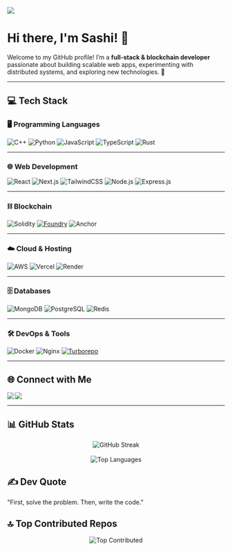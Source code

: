![](https://komarev.com/ghpvc/?username=sashi-does&style=for-the-badge&color=blueviolet)

# Hi there, I'm Sashi! 👋

Welcome to my GitHub profile! I’m a **full-stack & blockchain developer** passionate about building scalable web apps, experimenting with distributed systems, and exploring new technologies. 🚀  

---

## 💻 Tech Stack

### 🖥️ Programming Languages
![C++](https://img.shields.io/badge/C++-%2300599C.svg?style=for-the-badge&logo=c%2B%2B&logoColor=white)
![Python](https://img.shields.io/badge/Python-3776AB?style=for-the-badge&logo=python&logoColor=FFD43B)
![JavaScript](https://img.shields.io/badge/JavaScript-%23323330.svg?style=for-the-badge&logo=javascript&logoColor=%23F7DF1E)
![TypeScript](https://img.shields.io/badge/TypeScript-%23007ACC.svg?style=for-the-badge&logo=typescript&logoColor=white)
![Rust](https://img.shields.io/badge/Rust-000000?style=for-the-badge&logo=rust&logoColor=white)

---

### 🌐 Web Development
![React](https://img.shields.io/badge/React-%2320232a.svg?style=for-the-badge&logo=react&logoColor=%2361DAFB)
![Next.js](https://img.shields.io/badge/Next.js-black?style=for-the-badge&logo=next.js&logoColor=white)
![TailwindCSS](https://img.shields.io/badge/TailwindCSS-%2338B2AC.svg?style=for-the-badge&logo=tailwind-css&logoColor=white)
![Node.js](https://img.shields.io/badge/Node.js-6DA55F?style=for-the-badge&logo=node.js&logoColor=white)
![Express.js](https://img.shields.io/badge/Express.js-%23404d59.svg?style=for-the-badge&logo=express&logoColor=%2361DAFB)

---

### ⛓️ Blockchain
![Solidity](https://img.shields.io/badge/Solidity-%23363636.svg?style=for-the-badge&logo=solidity&logoColor=white)
[![Foundry](https://img.shields.io/badge/Foundry-%23000000.svg?style=for-the-badge&logo=forge&logoColor=white)](https://book.getfoundry.sh/)
![Anchor](https://img.shields.io/badge/Anchor-%23430098.svg?style=for-the-badge&logo=solana&logoColor=white)

---

### ☁️ Cloud & Hosting
![AWS](https://img.shields.io/badge/AWS-%23FF9900.svg?style=for-the-badge&logo=amazon-aws&logoColor=white)
![Vercel](https://img.shields.io/badge/Vercel-%23000000.svg?style=for-the-badge&logo=vercel&logoColor=white)
![Render](https://img.shields.io/badge/Render-%230046A5.svg?style=for-the-badge&logo=render&logoColor=white)

---

### 🗄️ Databases
![MongoDB](https://img.shields.io/badge/MongoDB-%234ea94b.svg?style=for-the-badge&logo=mongodb&logoColor=white)
![PostgreSQL](https://img.shields.io/badge/PostgreSQL-%23316192.svg?style=for-the-badge&logo=postgresql&logoColor=white)
![Redis](https://img.shields.io/badge/Redis-%23DD0031.svg?style=for-the-badge&logo=redis&logoColor=white)

---

### 🛠️ DevOps & Tools
![Docker](https://img.shields.io/badge/Docker-%230db7ed.svg?style=for-the-badge&logo=docker&logoColor=white)
![Nginx](https://img.shields.io/badge/Nginx-%23009639.svg?style=for-the-badge&logo=nginx&logoColor=white)
[![Turborepo](https://img.shields.io/badge/Turborepo-%233B0A2E.svg?style=for-the-badge&logo=turborepo&logoColor=white)](https://turbo.build/repo)


---

## 🌐 Connect with Me

<div style="display:flex; gap:2px;">
  <a href="https://www.linkedin.com/in/sashihere/" target="_blank">
    <img src="https://img.shields.io/badge/LinkedIn-%230077B5.svg?style=for-the-badge&logo=linkedin&logoColor=white">
  </a>

  <a href="https://x.com/sashi_does" target="_blank">
    <img src="https://img.shields.io/badge/X-%23000000.svg?style=for-the-badge&logo=x&logoColor=white">
  </a>
</div>



---

## 📊 GitHub Stats

<div align="center">
  
![GitHub Streak](https://github-readme-streak-stats.herokuapp.com/?user=sashi-does&theme=nightowl&hide_border=true)<br/><br>
![Top Languages](https://github-readme-stats.vercel.app/api/top-langs/?username=sashi-does&theme=nightowl&show_icons=true&hide_border=true&layout=compact)

</div>


## ✍️ Dev Quote
"First, solve the problem. Then, write the code."


## 🔝 Top Contributed Repos
<div align='center'>

![Top Contributed](https://github-contributor-stats.vercel.app/api?username=sashi-does&limit=5&theme=dark&combine_all_yearly_contributions=true)

</div>
